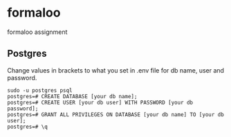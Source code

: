 # formaloo
formaloo assignment

## Postgres
Change values in brackets to what you set in .env file for db name, user and password.
```commandline
sudo -u postgres psql
postgres=# CREATE DATABASE [your db name];
postgres=# CREATE USER [your db user] WITH PASSWORD [your db password];
postgres=# GRANT ALL PRIVILEGES ON DATABASE [your db name] TO [your db user];
postgres=# \q
```